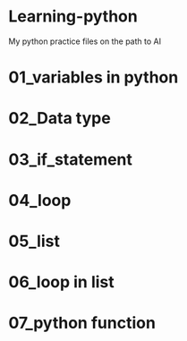 # Learning-python
My python practice files on the path to AI
# 01_variables in python 
# 02_Data type 
# 03_if_statement
# 04_loop
# 05_list
# 06_loop in list
# 07_python function
#

